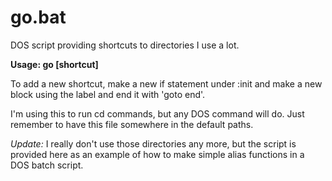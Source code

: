 # go.bat
DOS script providing shortcuts to directories I use a lot.

**Usage: go [shortcut]**

To add a new shortcut, make a new if statement under :init and make a new block using the label and end it with 'goto end'.

I'm using this to run cd commands, but any DOS command will do. Just remember to have this file somewhere in the default paths.

*Update:*
I really don't use those directories any more, but the script is provided here as an example of how to make simple alias functions in a DOS batch script.